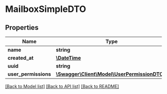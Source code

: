 # MailboxSimpleDTO

## Properties
Name | Type | Description | Notes
------------ | ------------- | ------------- | -------------
**name** | **string** |  | [optional] 
**created_at** | [**\DateTime**](\DateTime.md) |  | [optional] 
**uuid** | **string** |  | [optional] 
**user_permissions** | [**\Swagger\Client\Model\UserPermissionDTO[]**](UserPermissionDTO.md) |  | [optional] 

[[Back to Model list]](../../README.md#documentation-for-models) [[Back to API list]](../../README.md#documentation-for-api-endpoints) [[Back to README]](../../README.md)

